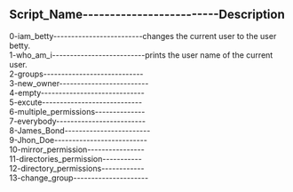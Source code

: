 Script_Name-------------------------Description
-----------------------------------------------
0-iam_betty-------------------------changes the current user to the user betty.  
1-who_am_i--------------------------prints the user name of the current user.   
2-groups----------------------------  
3-new_owner-------------------------  
4-empty-----------------------------  
5-excute----------------------------  
6-multiple_permissions--------------  
7-everybody-------------------------  
8-James_Bond------------------------  
9-Jhon_Doe--------------------------  
10-mirror_permission----------------  
11-directories_permission-----------  
12-directory_permissions------------  
13-change_group---------------------  
